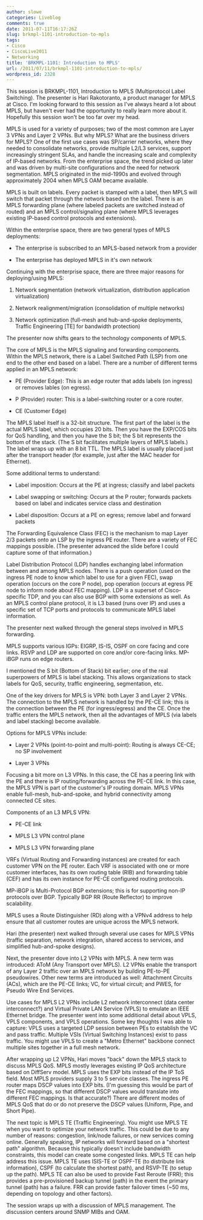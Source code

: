 ```yaml
---
author: slowe
categories: Liveblog
comments: true
date: 2011-07-11T16:17:26Z
slug: brkmpl-1101-introduction-to-mpls
tags:
- Cisco
- CiscoLive2011
- Networking
title: 'BRKMPL-1101: Introduction to MPLS'
url: /2011/07/11/brkmpl-1101-introduction-to-mpls/
wordpress_id: 2328
---
```


This session is BRKMPL-1101, Introduction to MPLS (Multiprotocol Label Switching). The presenter is Hari Rakotoranto, a product manager for MPLS at Cisco. I'm looking forward to this session as I've always heard a lot about MPLS, but haven't ever had the opportunity to really learn more about it. Hopefully this session won't be too far over my head.

MPLS is used for a variety of purposes; two of the most common are Layer 3 VPNs and Layer 2 VPNs. But why MPLS? What are the business drivers for MPLS? One of the first use cases was SP/carrier networks, where they needed to consolidate networks, provide multiple L2/L3 services, support increasingly stringent SLAs, and handle the increasing scale and complexity of IP-based networks. From the enterprise space, the trend picked up later and was driven by multi-site configurations and the need for network segmentation. MPLS originated in the mid-1990s and evolved through approximately 2004 when MPLS OAM became available.

MPLS is built on labels. Every packet is stamped with a label, then MPLS will switch that packet through the network based on the label. There is an MPLS forwarding plane (where labeled packets are switched instead of routed) and an MPLS control/signaling plane (where MPLS leverages existing IP-based control protocols and extensions).

Within the enterprise space, there are two general types of MPLS deployments:

* The enterprise is subscribed to an MPLS-based network from a provider

* The enterprise has deployed MPLS in it's own network

Continuing with the enterprise space, there are three major reasons for deploying/using MPLS:

1. Network segmentation (network virtualization, distribution application virtualization)

2. Network realignment/migration (consolidation of multiple networks)

3. Network optimization (full-mesh and hub-and-spoke deployments, Traffic Engineering [TE] for bandwidth protection)

The presenter now shifts gears to the technology components of MPLS.

The core of MPLS is the MPLS signaling and forwarding components. Within the MPLS network, there is a Label Switched Path (LSP) from one end to the other end based on a label. There are a number of different terms applied in an MPLS network:

* PE (Provider Edge): This is an edge router that adds labels (on ingress) or removes lables (on egress).

* P (Provider) router: This is a label-switching router or a core router.

* CE (Customer Edge)

The MPLS label itself is a 32-bit structure. The first part of the label is the actual MPLS label, which occupies 20 bits. Then you have the EXP/COS bits for QoS handling, and then you have the S bit; the S bit represents the bottom of the stack. (The S bit facilitates multiple layers of MPLS labels.) The label wraps up with an 8 bit TTL. The MPLS label is usually placed just after the transport header (for example, just after the MAC header for Ethernet).

Some additional terms to understand:

* Label imposition: Occurs at the PE at ingress; classify and label packets

* Label swapping or switching: Occurs at the P router; forwards packets based on label and indicates service class and destination

* Label disposition: Occurs at a PE on egress; remove label and forward packets

The Forwarding Equivalence Class (FEC) is the mechanism to map Layer 2/3 packets onto an LSP by the ingress PE router. There are a variety of FEC mappings possible. (The presenter advanced the slide before I could capture some of that information.)

Label Distribution Protocol (LDP) handles exchanging label information between and among MPLS nodes. There is a push operation (used on the ingress PE node to know which label to use for a given FEC), swap operation (occurs on the core P node), pop operation (occurs at egress PE node to inform node about FEC mapping). LDP is a superset of Cisco-specific TDP, and you can also use BGP with some extensions as well. As an MPLS control plane protocol, it is L3 based (runs over IP) and uses a specific set of TCP ports and protocols to communicate MPLS label information.

The presenter next walked through the general steps involved in MPLS forwarding.

MPLS supports various IGPs: EIGRP, IS-IS, OSPF on core facing and core links. RSVP and LDP are supported on core and/or core-facing links. MP-iBGP runs on edge routers.

I mentioned the S bit (Bottom of Stack) bit earlier; one of the real superpowers of MPLS is label stacking. This allows organizations to stack labels for QoS, security, traffic engineering, segmentation, etc.

One of the key drivers for MPLS is VPN: both Layer 3 and Layer 2 VPNs. The connection to the MPLS network is handled by the PE-CE link; this is the connection between the PE (for ingress/egress) and the CE. Once the traffic enters the MPLS network, then all the advantages of MPLS (via labels and label stacking) become available.

Options for MPLS VPNs include:

* Layer 2 VPNs (point-to-point and multi-point): Routing is always CE-CE; no SP involvement

* Layer 3 VPNs

Focusing a bit more on L3 VPNs. In this case, the CE has a peering link with the PE and there is IP routing/forwarding across the PE-CE link. In this case, the MPLS VPN is part of the customer's IP routing domain. MPLS VPNs enable full-mesh, hub-and-spoke, and hybrid connectivity among connected CE sites.

Components of an L3 MPLS VPN:

* PE-CE link

* MPLS L3 VPN control plane

* MPLS L3 VPN forwarding plane

VRFs (Virtual Routing and Forwarding instances) are created for each customer VPN on the PE router. Each VRF is associated with one or more customer interfaces, has its own routing table (RIB) and forwarding table (CEF) and has its own instance for PE-CE configured routing protocols.

MP-iBGP is Multi-Protocol BGP extensions; this is for supporting non-IP protocols over BGP. Typically BGP RR (Route Reflector) to improve scalability.

MPLS uses a Route Distinguisher (RD) along with a VPNv4 address to help ensure that all customer routes are unique across the MPLS network.

Hari (the presenter) next walked through several use cases for MPLS VPNs (traffic separation, network integration, shared access to services, and simplified hub-and-spoke designs).

Next, the presenter dove into L2 VPNs with MPLS. A new term was introduced: AToM (Any Transport over MPLS). L2 VPNs enable the transport of any Layer 2 traffic over an MPLS network by building PE-to-PE pseudowires. Other new terms are introduced as well: Attachment Circuits (ACs), which are the PE-CE links; VC, for virtual circuit; and PWES, for Pseudo Wire End Services.

Use cases for MPLS L2 VPNs include L2 network interconnect (data center interconnect?) and Virtual Private LAN Service (VPLS) to emulate an IEEE Ethernet bridge. The presenter went into some additional detail about VPLS, VPLS components, and VPLS operations. Some key thoughts I was able to capture: VPLS uses a targeted LDP session between PEs to establish the VC and pass traffic. Multiple VSIs (Virtual Switching Instances) exist to pass traffic. You might use VPLS to create a "Metro Ethernet" backbone connect multiple sites together in a full mesh network.

After wrapping up L2 VPNs, Hari moves "back" down the MPLS stack to discuss MPLS QoS. MPLS mostly leverages existing IP QoS architecture based on DiffServ model. MPLS uses the EXP bits instead of the IP ToS field. Most MPLS providers supply 3 to 5 service classes. The ingress PE router maps DSCP values into EXP bits. (I'm guessing this would be part of the FEC mappings, so that different DSCP values would translate into different FEC mappings. Is that accurate?) There are different modes of MPLS QoS that do or do not preserve the DSCP values (Uniform, Pipe, and Short Pipe).

The next topic is MPLS TE (Traffic Engineering). You might use MPLS TE when you want to optimize your network traffic. This could be due to any number of reasons: congestion, link/node failures, or new services coming online. Generally speaking, IP networks will forward based on a "shortest path" algorithm. Because this typically doesn't include bandwidth constraints, this model can create some congested links. MPLS TE can help address this issue. MPLS TE uses ISIS-TE or OSPF-TE (to distribute link information), CSPF (to calculate the shortest path), and RSVP-TE (to setup up the path). MPLS TE can also be used to provide Fast Reroute (FRR); this provides a pre-provisioned backup tunnel (path) in the event the primary tunnel (path) has a failure. FRR can provide faster failover times (~50 ms, depending on topology and other factors).

The session wraps up with a discussion of MPLS management. The discussion centers around SNMP MIBs and OAM.
